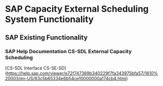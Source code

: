 # SAP Capacity External Scheduling System Functionality

## SAP Existing Functionality

### SAP Help Documentation CS-SDL External Capacity Scheduling
[CS-SDL Interface CS-SE-SD] (https://help.sap.com/viewer/e72f747389b340229f7fa343975bfa57/1610%20003/en-US/63c5b65334e6b54ce10000000a174cb4.html)